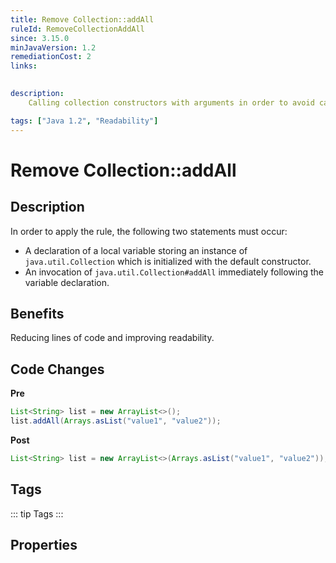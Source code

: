 ```yaml
---
title: Remove Collection::addAll
ruleId: RemoveCollectionAddAll
since: 3.15.0
minJavaVersion: 1.2
remediationCost: 2
links:

    
description:
    Calling collection constructors with arguments in order to avoid calls of addAll.

tags: ["Java 1.2", "Readability"]
---
```


# Remove Collection::addAll

## Description

In order to apply the rule, the following two statements must occur:

* A declaration of a local variable storing an instance of `java.util.Collection` which is initialized with the default constructor.
* An invocation of `java.util.Collection#addAll` immediately following the variable declaration.

## Benefits

Reducing lines of code and improving readability.


## Code Changes

__Pre__
```java
List<String> list = new ArrayList<>();
list.addAll(Arrays.asList("value1", "value2"));
```

__Post__
```java
List<String> list = new ArrayList<>(Arrays.asList("value1", "value2"));
```
<VersionNotice />


## Tags

::: tip Tags
<TagLinks />
:::

## Properties

<RuleProperties />
